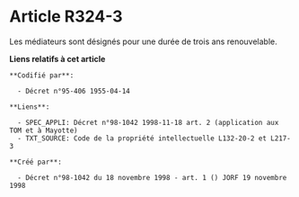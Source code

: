 # Article R324-3

Les médiateurs sont désignés pour une durée de trois ans renouvelable.

**Liens relatifs à cet article**

	**Codifié par**:

	  - Décret n°95-406 1955-04-14

	**Liens**:

	  - SPEC_APPLI: Décret n°98-1042 1998-11-18 art. 2 (application aux TOM et à Mayotte)
	  - TXT_SOURCE: Code de la propriété intellectuelle L132-20-2 et L217-3

	**Créé par**:

	  - Décret n°98-1042 du 18 novembre 1998 - art. 1 () JORF 19 novembre 1998
